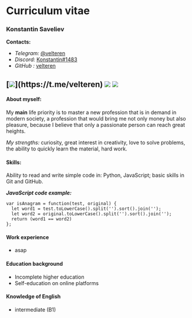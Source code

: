 # Curriculum vitae

### Konstantin Saveliev
 __Contacts:__ 
* _Telegram:_ [@velteren](https://t.me/velteren) 
* _Discord:_ [Konstantin#1483](https://discord.com/users/220827177057386496)
* _GitHub :_ [velteren](https://github.com/velteren/)  

[![](https://a.deviantart.net/avatars/t/o/tomazzo.png?)](https://t.me/velteren) [![](https://xploit.ink/img/new-home/discord.png)](https://discord.com/users/220827177057386496) [![](https://pp.userapi.com/c853524/v853524069/1805d/VbDvI83WCVo.jpg?ava=1)](https://github.com/velteren/)
---
#### About myself:
My __main__ life priority is to master a new profession that is in demand in modern society, a profession that would bring me not only money but also pleasure, because I believe that only a passionate person can reach great heights.

_My strengths:_ curiosity, great interest in creativity, love to solve problems, the ability to quickly learn the material, hard work.
#### Skills:
Ability to read and write simple code in: Python, JavaScript; basic skills in Git and GitHub.

___JavaScript code example:___
```
var isAnagram = function(test, original) {
  let word1 = test.toLowerCase().split('').sort().join('');
  let word2 = original.toLowerCase().split('').sort().join('');
  return (word1 == word2)
};
```
#### Work experience
* asap

#### Education background
* Incomplete higher education
* Self-education on online platforms

#### Knowledge of English
* intermediate (B1)
